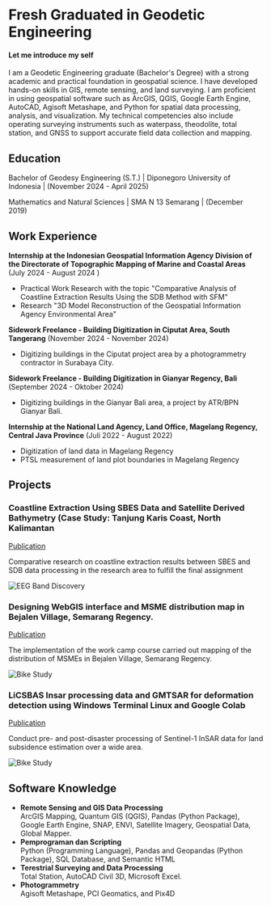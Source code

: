 # Fresh Graduated in Geodetic Engineering 

#### Let me introduce my self

I am a Geodetic Engineering graduate (Bachelor's Degree) with a strong academic and practical foundation in geospatial science. I have developed hands-on skills in GIS, remote sensing, and land surveying. I am proficient in using geospatial software such as ArcGIS, QGIS, Google Earth Engine, AutoCAD, Agisoft Metashape, and Python for spatial data processing, analysis, and visualization. My technical competencies also include operating surveying instruments such as waterpass, theodolite, total station, and GNSS to support accurate field data collection and mapping.

## Education

 Bachelor of Geodesy Engineering (S.T.) | Diponegoro University of Indonesia | (November 2024 - April 2025)

 Mathematics and Natural Sciences       | SMA N 13 Semarang                  | (December 2019)	 			        		

## Work Experience
**Internship at the Indonesian Geospatial Information Agency Division 
of the Directorate of Topographic Mapping of Marine and Coastal 
Areas** (July 2024 - August 2024 )
- Practical Work Research with the topic "Comparative Analysis of Coastline Extraction Results Using the SDB Method with SFM" 
- Research "3D Model Reconstruction of the Geospatial Information Agency Environmental Area" 

**Sidework Freelance - Building Digitization in Ciputat Area, South Tangerang** (November 2024 - November 2024)
- Digitizing buildings in the Ciputat project area by a photogrammetry contractor in 
Surabaya City. 

**Sidework Freelance - Building Digitization in Gianyar Regency, Bali** (September 2024 - Oktober 2024)
- Digitizing buildings in the Gianyar Bali area, a project by ATR/BPN Gianyar Bali. 

**Internship at the National Land Agency, Land Office, Magelang 
Regency, Central Java Province** (Juli 2022 - August 2022)
- Digitization of land data in Magelang Regency
- PTSL measurement of land plot boundaries in Magelang Regency

## Projects
### Coastline Extraction Using SBES Data and Satellite Derived Bathymetry (Case Study: Tanjung Karis Coast, North Kalimantan
[Publication](https://www.mdpi.com/1424-8220/22/8/3048)

Comparative research on coastline extraction results between SBES and 
SDB data processing in the research area to fulfill the final assignment 

![EEG Band Discovery](/assets/img/eeg_band_discovery.jpeg)

### Designing WebGIS interface and MSME distribution map in Bejalen Village, Semarang Regency. 
[Publication](https://www.mdpi.com/1424-8220/22/11/4240)

The implementation of the work camp course carried out mapping of the distribution of MSMEs in Bejalen Village, Semarang Regency.

![Bike Study](/assets/img/bike_study.jpeg)

### LiCSBAS Insar processing data and GMTSAR for deformation detection using Windows Terminal Linux and Google Colab  
[Publication](https://www.mdpi.com/1424-8220/22/11/4240)

Conduct pre- and post-disaster processing of Sentinel-1 InSAR data for land 
subsidence estimation over a wide area. 

![Bike Study](/assets/img/bike_study.jpeg)

## Software Knowledge
- **Remote Sensing and GIS Data Processing**  
ArcGIS Mapping, Quantum GIS (QGIS), Pandas (Python Package), Google Earth 
Engine, SNAP, ENVI, Satellite Imagery, Geospatial Data, Global Mapper. 
- **Pemprograman dan Scripting**  
Python (Programming Language), Pandas and Geopandas (Python Package), SQL 
Database, and Semantic HTML 
- **Terestrial Surveying and Data Processing**  
Total Station, AutoCAD Civil 3D, Microsoft Excel.  
- **Photogrammetry**  
Agisoft Metashape, PCI Geomatics, and Pix4D
